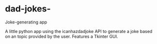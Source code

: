 # dad-jokes-
Joke-generating app

A little python app using the icanhazdadjoke API to generate a joke based on an topic provided by the user. Features a Tkinter GUI.
